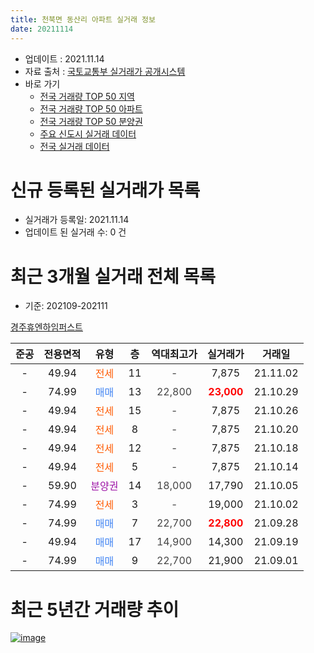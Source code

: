 ```yaml
---
title: 천북면 동산리 아파트 실거래 정보
date: 20211114
---
```


* 업데이트 : 2021.11.14
* 자료 출처 : [국토교통부 실거래가 공개시스템](http://rt.molit.go.kr)
* 바로 가기
    * [전국 거래량 TOP 50 지역](https://apt-info.github.io/apt-trade-info/tr)
    * [전국 거래량 TOP 50 아파트](https://apt-info.github.io/apt-trade-info/ta)
    * [전국 거래량 TOP 50 분양권](https://apt-info.github.io/apt-trade-info/tb)
    * [주요 신도시 실거래 데이터](https://apt-info.github.io/apt-trade-info/newtown)
    * [전국 실거래 데이터](https://apt-info.github.io/apt-trade-info/all)



<script async src="https://pagead2.googlesyndication.com/pagead/js/adsbygoogle.js"></script>
<!-- 기본광고 -->
<ins class="adsbygoogle"
     style="display:block"
     data-ad-client="ca-pub-1142216861245946"
     data-ad-slot="4805727019"
     data-ad-format="auto"
     data-full-width-responsive="true"></ins>
<script>
     (adsbygoogle = window.adsbygoogle || []).push({});
</script>


# 신규 등록된 실거래가 목록

* 실거래가 등록일: 2021.11.14
* 업데이트 된 실거래 수: 0 건




<script async src="https://pagead2.googlesyndication.com/pagead/js/adsbygoogle.js"></script>
<!-- 기본광고 -->
<ins class="adsbygoogle"
     style="display:block"
     data-ad-client="ca-pub-1142216861245946"
     data-ad-slot="4805727019"
     data-ad-format="auto"
     data-full-width-responsive="true"></ins>
<script>
     (adsbygoogle = window.adsbygoogle || []).push({});
</script>


# 최근 3개월 실거래 전체 목록
* 기준: 202109-202111


[경주휴엔하임퍼스트](https://search.naver.com/search.naver?query=%EA%B2%BD%EC%A3%BC%ED%9C%B4%EC%97%94%ED%95%98%EC%9E%84%ED%8D%BC%EC%8A%A4%ED%8A%B8)

|준공|전용면적|유형|층|역대최고가|실거래가|거래일|
|:---:|:---:|:---:|:---:|:---:|:---:|:---:|
|-|49.94|<span style="color:#FF5A00">전세</span>|11|<span style="color:#444444">-</span>|7,875|21.11.02|
|-|74.99|<span style="color:#4285F3">매매</span>|13|<span style="color:#444444">22,800</span>|<b><span style="color:#FF0000">23,000</span></b>|21.10.29|
|-|49.94|<span style="color:#FF5A00">전세</span>|15|<span style="color:#444444">-</span>|7,875|21.10.26|
|-|49.94|<span style="color:#FF5A00">전세</span>|8|<span style="color:#444444">-</span>|7,875|21.10.20|
|-|49.94|<span style="color:#FF5A00">전세</span>|12|<span style="color:#444444">-</span>|7,875|21.10.18|
|-|49.94|<span style="color:#FF5A00">전세</span>|5|<span style="color:#444444">-</span>|7,875|21.10.14|
|-|59.90|<span style="color:#9C11A5">분양권</span>|14|<span style="color:#444444">18,000</span>|17,790|21.10.05|
|-|74.99|<span style="color:#FF5A00">전세</span>|3|<span style="color:#444444">-</span>|19,000|21.10.02|
|-|74.99|<span style="color:#4285F3">매매</span>|7|<span style="color:#444444">22,700</span>|<b><span style="color:#FF0000">22,800</span></b>|21.09.28|
|-|49.94|<span style="color:#4285F3">매매</span>|17|<span style="color:#444444">14,900</span>|14,300|21.09.19|
|-|74.99|<span style="color:#4285F3">매매</span>|9|<span style="color:#444444">22,700</span>|21,900|21.09.01|



<script async src="https://pagead2.googlesyndication.com/pagead/js/adsbygoogle.js"></script>
<!-- 기본광고 -->
<ins class="adsbygoogle"
     style="display:block"
     data-ad-client="ca-pub-1142216861245946"
     data-ad-slot="4805727019"
     data-ad-format="auto"
     data-full-width-responsive="true"></ins>
<script>
     (adsbygoogle = window.adsbygoogle || []).push({});
</script>


# 최근 5년간 거래량 추이


<div style="width:100%;">
    <canvas id="deal_progress" height="200"></canvas>
</div>

<script>
new Chart(document.getElementById("deal_progress"), {
    type: 'line',
    data: {
        labels: ['17.05','17.06','17.07','17.09','17.10','17.11','17.12','18.01','18.02','18.03','18.04','18.05','18.06','18.07','18.08','18.09','18.11','19.01','19.05','19.06','19.07','19.08','19.09','19.10','19.11','19.12','20.01','20.02','20.03','20.04','20.05','20.06','20.07','20.08','20.09','20.10','20.11','20.12','21.01','21.02','21.03','21.04','21.05','21.06','21.07','21.08','21.09','21.10','21.11'],
        datasets: [{
            label: '매매/분양권',
            data: [1,1,3,1,3,2,1,3,2,6,3,6,8,3,5,1,3,1,1,2,2,3,0,1,1,0,1,2,9,7,7,10,7,15,2,11,17,5,7,2,0,2,2,2,2,2,3,2,0],
            borderColor: "rgba(66, 133, 243, 1)",
            backgroundColor: "rgba(66, 133, 243, 0.05)",
            borderWidth: 1,
            pointRadius: 0,
            fill: false,
            lineTension: 0
        },{
            label: '전/월세',
            data: [0,0,0,0,0,0,0,0,0,0,0,0,0,0,0,0,0,0,0,0,0,3,31,44,37,36,38,32,1,3,1,0,7,2,2,0,0,1,1,0,2,0,2,2,0,5,0,5,1],
            borderColor: "rgba(255, 90, 0, 1)",
            backgroundColor: "rgba(255, 90, 0, 0.05)",
            borderWidth: 1,
            pointRadius: 0,
            fill: false,
            lineTension: 0
        },{
            label: '합계',
            data: [1,1,3,1,3,2,1,3,2,6,3,6,8,3,5,1,3,1,1,2,2,6,31,45,38,36,39,34,10,10,8,10,14,17,4,11,17,6,8,2,2,2,4,4,2,7,3,7,1],
            borderColor: "rgba(0, 0, 0, 1)",
            backgroundColor: "rgba(0, 0, 0, 0.03)",
            borderWidth: 0.1,
            pointRadius: 0,
            fill: true,
            lineTension: 0
        }
        ]
    },
    options: {
        responsive: true,
        title: {
            display: false
        },
        tooltips: {
            mode: 'index',
            intersect: false
        },
        hover: {
            mode: 'nearest',
            intersect: true
        },
        scales: {
            xAxes: [{
                display: true,
                scaleLabel: {
                    display: true,
                    labelString: '년/월'
                }
            }],
            yAxes: [{
                display: true,
                ticks: {
                    suggestedMin: 0,
                },
                scaleLabel: {
                    display: true,
                    labelString: '실거래 수'
                }
            }]
        }
    }
});

</script>


[![image](https://apt-info.github.io/images/2020-01-03-apt-trade-info/1024x500.png)](https://play.google.com/store/apps/details?id=com.aptinfo.apttradeinfo)

